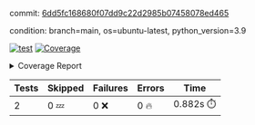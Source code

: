 commit: [6dd5fc168680f07dd9c22d2985b07458078ed465](https://github.com/rcmdnk/s3-reader/tree/6dd5fc168680f07dd9c22d2985b07458078ed465)

condition: branch=main, os=ubuntu-latest, python_version=3.9

[![test](https://github.com/rcmdnk/s3-reader/actions/workflows/test.yml/badge.svg)](https://github.com/rcmdnk/s3-reader/actions/runs/11784449634)
<a href="https://github.com/rcmdnk/s3-reader/blob/6dd5fc168680f07dd9c22d2985b07458078ed465/README.md"><img alt="Coverage" src="https://img.shields.io/badge/Coverage-35%25-red.svg" /></a><details><summary>Coverage Report </summary><table><tr><th>File</th><th>Stmts</th><th>Miss</th><th>Cover</th><th>Missing</th></tr><tbody><tr><td colspan="5"><b>src/s3_reader</b></td></tr><tr><td>&nbsp; &nbsp;<a href="https://github.com/rcmdnk/s3-reader/blob/6dd5fc168680f07dd9c22d2985b07458078ed465/src/s3_reader/file.py">file.py</a></td><td>91</td><td>62</td><td>32%</td><td><a href="https://github.com/rcmdnk/s3-reader/blob/6dd5fc168680f07dd9c22d2985b07458078ed465/src/s3_reader/file.py#L59-L62">59&ndash;62</a>, <a href="https://github.com/rcmdnk/s3-reader/blob/6dd5fc168680f07dd9c22d2985b07458078ed465/src/s3_reader/file.py#L65">65</a>, <a href="https://github.com/rcmdnk/s3-reader/blob/6dd5fc168680f07dd9c22d2985b07458078ed465/src/s3_reader/file.py#L68-L75">68&ndash;75</a>, <a href="https://github.com/rcmdnk/s3-reader/blob/6dd5fc168680f07dd9c22d2985b07458078ed465/src/s3_reader/file.py#L78-L80">78&ndash;80</a>, <a href="https://github.com/rcmdnk/s3-reader/blob/6dd5fc168680f07dd9c22d2985b07458078ed465/src/s3_reader/file.py#L84-L90">84&ndash;90</a>, <a href="https://github.com/rcmdnk/s3-reader/blob/6dd5fc168680f07dd9c22d2985b07458078ed465/src/s3_reader/file.py#L94-L98">94&ndash;98</a>, <a href="https://github.com/rcmdnk/s3-reader/blob/6dd5fc168680f07dd9c22d2985b07458078ed465/src/s3_reader/file.py#L103-L148">103&ndash;148</a>, <a href="https://github.com/rcmdnk/s3-reader/blob/6dd5fc168680f07dd9c22d2985b07458078ed465/src/s3_reader/file.py#L151-L164">151&ndash;164</a></td></tr><tr><td><b>TOTAL</b></td><td><b>96</b></td><td><b>62</b></td><td><b>35%</b></td><td>&nbsp;</td></tr></tbody></table></details>

| Tests | Skipped | Failures | Errors | Time |
| ----- | ------- | -------- | -------- | ------------------ |
| 2 | 0 :zzz: | 0 :x: | 0 :fire: | 0.882s :stopwatch: |

